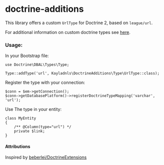 # doctrine-additions

    
This library offers a custom `UrlType` for Doctrine 2, based on `league/url`. 

For additional information on custom doctrine types see [here](http://doctrine-orm.readthedocs.org/projects/doctrine-orm/en/latest/cookbook/custom-mapping-types.html). 

### Usage:

In your Bootstrap file: 
```
use Doctrine\DBAL\Types\Type;

Type::addType('url', Kayladnls\DoctrineAdditions\Type\UrlType::class);
```

Register the type with your connection: 
```
$conn = $em->getConnection();
$conn->getDatabasePlatform()->registerDoctrineTypeMapping('varchar', 'url');
```
Use The type in your entity:

```
class MyEntity
{
    /** @Column(type="url") */
    private $link;
}
```

#### Attributions
Inspired by [beberlei/DoctrineExtensions](https://github.com/beberlei/DoctrineExtensions)